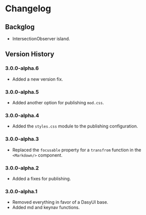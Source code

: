 # Changelog

## Backglog

- IntersectionObserver island.

## Version History

### 3.0.0-alpha.6

- Added a new version fix.

### 3.0.0-alpha.5

- Added another option for publishing `mod.css`.

### 3.0.0-alpha.4

- Added the `styles.css` module to the publishing configuration.

### 3.0.0-alpha.3

- Replaced the `focusable` property for a `transfrom` function in the
  `<Markdown/>` component.

### 3.0.0-alpha.2

- Added a fixes for publishing.

### 3.0.0-alpha.1

- Removed everything in favor of a DasyUI base.
- Added md and keynav functions.
